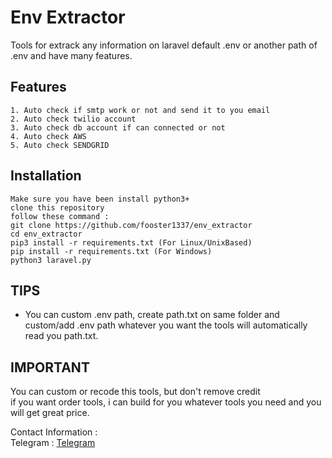 # Env Extractor
Tools for extrack any information on laravel default .env or another path of .env and have many features.

## Features
```
1. Auto check if smtp work or not and send it to you email
2. Auto check twilio account
3. Auto check db account if can connected or not
4. Auto check AWS
5. Auto check SENDGRID
```

## Installation
```
Make sure you have been install python3+
clone this repository
follow these command :
git clone https://github.com/fooster1337/env_extractor
cd env_extractor
pip3 install -r requirements.txt (For Linux/UnixBased)
pip install -r requirements.txt (For Windows)
python3 laravel.py
```

## TIPS
- You can custom .env path, create path.txt on same folder and custom/add .env path whatever you want the tools will automatically read you path.txt.

## IMPORTANT
<p>
You can custom or recode this tools, but don't remove credit<br>
if you want order tools, i can build for you whatever tools you need and you will get great price.<br>

Contact Information :<br>
Telegram : <a href="https://t.me/GrazzMean">Telegram</a>
</p>




